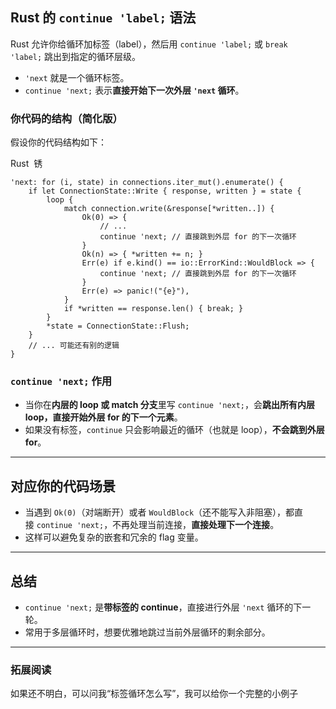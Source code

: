 ## Rust 的 `continue 'label;` 语法

Rust 允许你给循环加标签（label），然后用 `continue 'label;` 或 `break 'label;` 跳出到指定的循环层级。

- `'next` 就是一个循环标签。
- `continue 'next;` 表示**直接开始下一次外层 `'next` 循环**。

### 你代码的结构（简化版）

假设你的代码结构如下：

Rust  锈

```
'next: for (i, state) in connections.iter_mut().enumerate() {
    if let ConnectionState::Write { response, written } = state {
        loop {
            match connection.write(&response[*written..]) {
                Ok(0) => { 
                    // ... 
                    continue 'next; // 直接跳到外层 for 的下一次循环
                }
                Ok(n) => { *written += n; }
                Err(e) if e.kind() == io::ErrorKind::WouldBlock => {
                    continue 'next; // 直接跳到外层 for 的下一次循环
                }
                Err(e) => panic!("{e}"),
            }
            if *written == response.len() { break; }
        }
        *state = ConnectionState::Flush;
    }
    // ... 可能还有别的逻辑
}
```

### `continue 'next;` 作用

- 当你在**内层的 loop 或 match 分支**里写 `continue 'next;`，会**跳出所有内层 loop，直接开始外层 for 的下一个元素**。
- 如果没有标签，`continue` 只会影响最近的循环（也就是 loop），**不会跳到外层 for**。

---

## 对应你的代码场景

- 当遇到 `Ok(0)`（对端断开）或者 `WouldBlock`（还不能写入非阻塞），都直接 `continue 'next;`，不再处理当前连接，**直接处理下一个连接**。
- 这样可以避免复杂的嵌套和冗余的 flag 变量。

---

## 总结

- `continue 'next;` 是**带标签的 continue**，直接进行外层 `'next` 循环的下一轮。
- 常用于多层循环时，想要优雅地跳过当前外层循环的剩余部分。

---

### 拓展阅读

如果还不明白，可以问我“标签循环怎么写”，我可以给你一个完整的小例子
